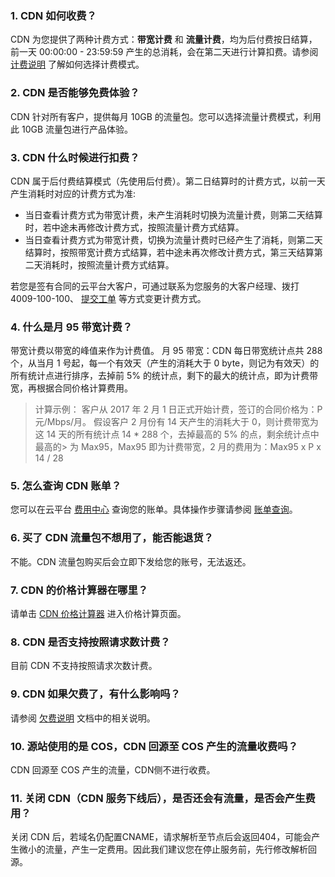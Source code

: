 ### 1. CDN 如何收费？
CDN 为您提供了两种计费方式：**带宽计费** 和 **流量计费**，均为后付费按日结算，前一天 00:00:00 - 23:59:59 产生的总消耗，会在第二天进行计算扣费。请参阅 [计费说明](http://tce.fsphere.cn/document/product/228/2949) 了解如何选择计费模式。

### 2. CDN 是否能够免费体验？
CDN 针对所有客户，提供每月 10GB 的流量包。您可以选择流量计费模式，利用此 10GB 流量包进行产品体验。

### 3. CDN 什么时候进行扣费？
CDN 属于后付费结算模式（先使用后付费）。第二日结算时的计费方式，以前一天产生消耗时对应的计费方式为准:
- 当日查看计费方式为带宽计费，未产生消耗时切换为流量计费，则第二天结算时，若中途未再修改计费方式，按照流量计费方式结算。
- 当日查看计费方式为带宽计费，切换为流量计费时已经产生了消耗，则第二天结算时，按照带宽计费方式结算，若中途未再次修改计费方式，第三天结算第二天消耗时，按照流量计费方式结算。

若您是签有合同的云平台大客户，可通过联系为您服务的大客户经理、拨打 4009-100-100、 [提交工单](http://console.tce.fsphere.cn/workorder/category) 等方式变更计费方式。

### 4. 什么是月 95 带宽计费？
带宽计费以带宽的峰值来作为计费值。
月 95 带宽：CDN 每日带宽统计点共 288 个，从当月 1 号起，每一个有效天（产生的消耗大于 0 byte，则记为有效天）的所有统计点进行排序，去掉前 5% 的统计点，剩下的最大的统计点，即为计费带宽，再根据合同价格计算费用。
> 计算示例：
> 客户从 2017 年 2 月 1 日正式开始计费，签订的合同价格为：P 元/Mbps/月。
> 假设客户 2 月份有 14 天产生的消耗大于 0，则计费带宽为这 14 天的所有统计点 14 * 288 个，去掉最高的 5% 的点，剩余统计点中最高的> 为 Max95，Max95 即为计费带宽，2 月的费用为：Max95 x P x 14 / 28

### 5. 怎么查询 CDN 账单？
您可以在云平台 [费用中心](http://console.tce.fsphere.cn/account) 查询您的账单。具体操作步骤请参阅 [账单查询](http://tce.fsphere.cn/document/product/228/6071)。

### 6. 买了 CDN 流量包不想用了，能否能退货？
不能。CDN 流量包购买后会立即下发给您的账号，无法返还。

### 7. CDN 的价格计算器在哪里？
请单击 [CDN 价格计算器](https://buy.tce.fsphere.cn/calculator/cdn) 进入价格计算页面。

### 8. CDN 是否支持按照请求数计费？
目前 CDN 不支持按照请求次数计费。

### 9. CDN 如果欠费了，有什么影响吗？
请参阅 [欠费说明](http://tce.fsphere.cn/document/product/228/2954) 文档中的相关说明。

### 10. 源站使用的是 COS，CDN 回源至 COS 产生的流量收费吗？
CDN 回源至 COS 产生的流量，CDN侧不进行收费。

### 11. 关闭 CDN（CDN 服务下线后），是否还会有流量，是否会产生费用？
关闭 CDN 后，若域名仍配置CNAME，请求解析至节点后会返回404，可能会产生微小的流量，产生一定费用。因此我们建议您在停止服务前，先行修改解析回源。